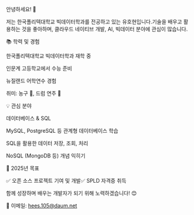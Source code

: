 안녕하세요! 👋

저는 한국폴리텍대학교 빅데이터학과를 전공하고 있는 유호현입니다.기술을 배우고 활용하는 것을 좋아하며, 클라우드 네이티브 개발, AI, 빅데이터 분야에 관심이 많습니다.

📚 학력 및 경험

한국폴리텍대학교 빅데이터학과 재학 중

인문계 고등학교에서 수능 준비

뉴질랜드 어학연수 경험

취미: 농구 🏀, 드럼 연주 🥁

💡 관심 분야

데이터베이스 & SQL

MySQL, PostgreSQL 등 관계형 데이터베이스 학습

SQL을 활용한 데이터 저장, 조회, 처리

NoSQL (MongoDB 등) 개념 익히기

🎯 2025년 목표

✅ 오픈 소스 프로젝트 기여 및 개발✅ SPLD 자격증 취득

함께 성장하며 배우는 개발자가 되기 위해 노력하겠습니다! 😊



📩 이메일: hees.105@daum.net

